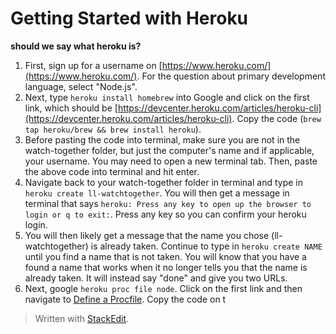 
# Getting Started with Heroku
**should we say what heroku is?**

1. First, sign up for a username on [https://www.heroku.com/](https://www.heroku.com/). For the question about primary development language, select "Node.js".
2. Next, type `heroku install homebrew` into Google and click on the first link, which should be [https://devcenter.heroku.com/articles/heroku-cli](https://devcenter.heroku.com/articles/heroku-cli). Copy the code  (`
brew tap heroku/brew && brew install heroku
`).
3. Before pasting the code into terminal, make sure you are not in the watch-together folder, but just the computer's name and if applicable, your username. You may need to open a new terminal tab. Then, paste the above code into terminal and hit enter.
4. Navigate back to your watch-together folder in terminal and type in `heroku create ll-watchtogether`. You will then get a message in terminal that says `heroku: Press any key to open up the browser to login or q to exit:`. Press any key so you can confirm your heroku login. 
5. You will then likely get a message that the name you chose (ll-watchtogether) is already taken. Continue to type in `heroku create NAME` until you find a name that is not taken. You will know that you have a found a name that works when it no longer tells you that the name is already taken. It will instead say "done" and give you two URLs.
6. Next, google `heroku proc file node`. Click on the first link and then navigate to [Define a Procfile](https://devcenter.heroku.com/articles/getting-started-with-nodejs#define-a-procfile). Copy the code on t
> Written with [StackEdit](https://stackedit.io/).
<!--stackedit_data:
eyJoaXN0b3J5IjpbMTEzNTgwMTc0NSwxOTU3MzEzNTI0LDk2ND
k1MzY5OSwtMTcyMTYxNDgyNCwtMTI3NDg4NTU3NiwtMTg4MTUx
MTQ4MiwxOTAxMjA4NjE4LDUwMDEyNTg3NywtMjA5Mjg5NDM5OC
w3MzA5OTgxMTZdfQ==
-->